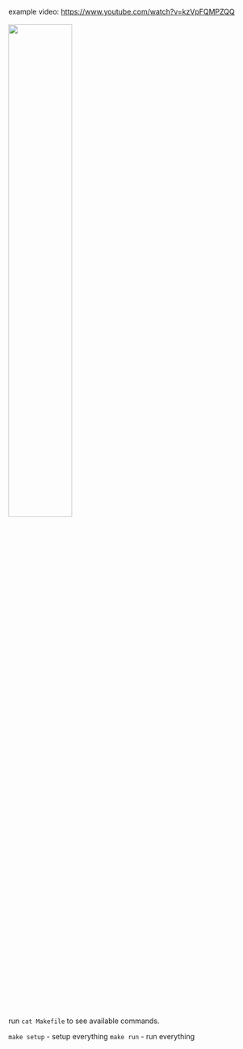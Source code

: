 example video: https://www.youtube.com/watch?v=kzVpFQMPZQQ
<br/>
<br/>
<img src="https://media.giphy.com/media/LcMyCaWzEbK12CpBgJ/giphy.gif" width="50%" />

run `cat Makefile` to see available commands.

`make setup` - setup everything
`make run` - run everything
